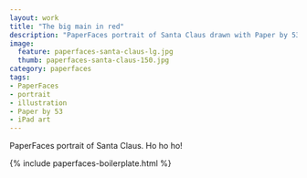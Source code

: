 ```yaml
---
layout: work
title: "The big main in red"
description: "PaperFaces portrait of Santa Claus drawn with Paper by 53 on an iPad."
image: 
  feature: paperfaces-santa-claus-lg.jpg
  thumb: paperfaces-santa-claus-150.jpg
category: paperfaces
tags: 
- PaperFaces
- portrait
- illustration
- Paper by 53
- iPad art
---
```


PaperFaces portrait of Santa Claus. Ho ho ho!

{% include paperfaces-boilerplate.html %}
